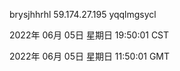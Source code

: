 brysjhhrhl 59.174.27.195 yqqlmgsycl

2022年 06月 05日 星期日 19:50:01 CST

2022年 06月 05日 星期日 11:50:01 GMT
